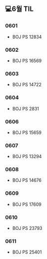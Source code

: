 ## 💻6월 TIL

### 0601
* BOJ PS 12834

### 0602
* BOJ PS 16569

### 0603
* BOJ PS 14722

### 0604
* BOJ PS 2831 

### 0606
* BOJ PS 15659

### 0607
* BOJ PS 13294

### 0608
* BOJ PS 14676

### 0609
* BOJ PS 17609

### 0610
* BOJ PS 23793

### 0611
* BOJ PS 25401